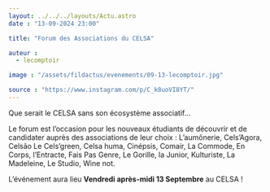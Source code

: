 ```yaml
---
layout: ../../../layouts/Actu.astro
date : "13-09-2024 23:00"

title: "Forum des Associations du CELSA"

auteur :
  - lecomptoir

image : "/assets/fildactus/evenements/09-13-lecomptoir.jpg"

source : "https://www.instagram.com/p/C_k8uoVI8YT/"
---
```


Que serait le CELSA sans son écosystème associatif…

Le forum est l’occasion pour les nouveaux étudiants de découvrir et de candidater auprès des associations de leur choix : L’aumônerie, Cels’Agora, Celsão Le Cels’green, Celsa huma, Cinépsis, Comair, La Commode, En Corps, l’Entracte, Fais Pas Genre, Le Gorille, la Junior, Kulturiste, La Madeleine, Le Studio, Wine not.

L’événement aura lieu __Vendredi après-midi 13 Septembre__ au CELSA !